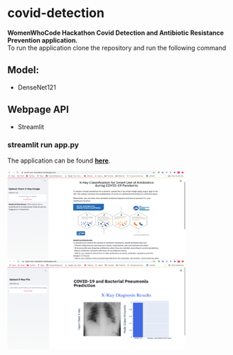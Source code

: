 # covid-detection
**WomenWhoCode Hackathon Covid Detection and Antibiotic Resistance Prevention application.**<br>
To run the application clone the repository and run the following command

## Model:
- DenseNet121

## Webpage API

- Streamlit

### **streamlit run app.py**<br>
The application can be found **<a href="https://covid-wwc-hackathon.herokuapp.com/"> here</a>**.

<img src="app.pg1.png" width="400" height="200"> 
<img src="app.pg2.png" width="400" height="200"> 
